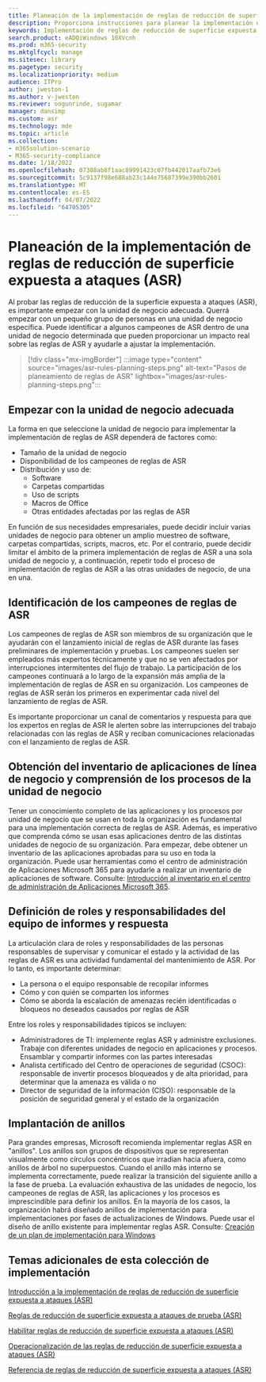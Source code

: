 ```yaml
---
title: Planeación de la implementación de reglas de reducción de superficie expuesta a ataques (ASR)
description: Proporciona instrucciones para planear la implementación de reglas de reducción de la superficie expuesta a ataques (ASR).
keywords: Implementación de reglas de reducción de superficie expuesta a ataques, implementación de ASR, habilitación de reglas de asr, configuración de ASR, sistema de prevención de intrusiones de host, reglas de protección, reglas contra vulnerabilidades de seguridad, protección contra vulnerabilidades de seguridad, reglas de vulnerabilidad de seguridad, reglas de prevención de infecciones, Microsoft Defender para punto de conexión, configurar reglas asr
search.product: eADQiWindows 10XVcnh
ms.prod: m365-security
ms.mktglfcycl: manage
ms.sitesec: library
ms.pagetype: security
ms.localizationpriority: medium
audience: ITPro
author: jweston-1
ms.author: v-jweston
ms.reviewer: oogunrinde, sugamar
manager: dansimp
ms.custom: asr
ms.technology: mde
ms.topic: article
ms.collection:
- m365solution-scenario
- M365-security-compliance
ms.date: 1/18/2022
ms.openlocfilehash: 07388ab8f1aac89991423c07fb442017aafb73e6
ms.sourcegitcommit: 5c9137f98e688ab23c144e75687399e390bb2601
ms.translationtype: MT
ms.contentlocale: es-ES
ms.lasthandoff: 04/07/2022
ms.locfileid: "64705305"
---
```

# <a name="plan-attack-surface-reduction-asr-rules-deployment"></a>Planeación de la implementación de reglas de reducción de superficie expuesta a ataques (ASR)

Al probar las reglas de reducción de la superficie expuesta a ataques (ASR), es importante empezar con la unidad de negocio adecuada. Querrá empezar con un pequeño grupo de personas en una unidad de negocio específica. Puede identificar a algunos campeones de ASR dentro de una unidad de negocio determinada que pueden proporcionar un impacto real sobre las reglas de ASR y ayudarle a ajustar la implementación.

> [!div class="mx-imgBorder"]
> :::image type="content" source="images/asr-rules-planning-steps.png" alt-text="Pasos de planeamiento de reglas de ASR" lightbox="images/asr-rules-planning-steps.png":::

## <a name="start-with-the-right-business-unit"></a>Empezar con la unidad de negocio adecuada

La forma en que seleccione la unidad de negocio para implementar la implementación de reglas de ASR dependerá de factores como:

- Tamaño de la unidad de negocio
- Disponibilidad de los campeones de reglas de ASR  
- Distribución y uso de:
  - Software
  - Carpetas compartidas
  - Uso de scripts
  - Macros de Office
  - Otras entidades afectadas por las reglas de ASR

En función de sus necesidades empresariales, puede decidir incluir varias unidades de negocio para obtener un amplio muestreo de software, carpetas compartidas, scripts, macros, etc. Por el contrario, puede decidir limitar el ámbito de la primera implementación de reglas de ASR a una sola unidad de negocio y, a continuación, repetir todo el proceso de implementación de reglas de ASR a las otras unidades de negocio, de una en una.

## <a name="identify-asr--rules-champions"></a>Identificación de los campeones de reglas de ASR

Los campeones de reglas de ASR son miembros de su organización que le ayudarán con el lanzamiento inicial de reglas de ASR durante las fases preliminares de implementación y pruebas. Los campeones suelen ser empleados más expertos técnicamente y que no se ven afectados por interrupciones intermitentes del flujo de trabajo. La participación de los campeones continuará a lo largo de la expansión más amplia de la implementación de reglas de ASR en su organización. Los campeones de reglas de ASR serán los primeros en experimentar cada nivel del lanzamiento de reglas de ASR.

Es importante proporcionar un canal de comentarios y respuesta para que los expertos en reglas de ASR le alerten sobre las interrupciones del trabajo relacionadas con las reglas de ASR y reciban comunicaciones relacionadas con el lanzamiento de reglas de ASR.

## <a name="get-inventory-of-line-of-business-apps-and-understand-the-business-unit-processes"></a>Obtención del inventario de aplicaciones de línea de negocio y comprensión de los procesos de la unidad de negocio

Tener un conocimiento completo de las aplicaciones y los procesos por unidad de negocio que se usan en toda la organización es fundamental para una implementación correcta de reglas de ASR. Además, es imperativo que comprenda cómo se usan esas aplicaciones dentro de las distintas unidades de negocio de su organización.
Para empezar, debe obtener un inventario de las aplicaciones aprobadas para su uso en toda la organización. Puede usar herramientas como el centro de administración de Aplicaciones Microsoft 365 para ayudarle a realizar un inventario de aplicaciones de software. Consulte: [Introducción al inventario en el centro de administración de Aplicaciones Microsoft 365](/deployoffice/admincenter/inventory).

## <a name="define-reporting-and-response-team-roles-and-responsibilities"></a>Definición de roles y responsabilidades del equipo de informes y respuesta

La articulación clara de roles y responsabilidades de las personas responsables de supervisar y comunicar el estado y la actividad de las reglas de ASR es una actividad fundamental del mantenimiento de ASR. Por lo tanto, es importante determinar:

- La persona o el equipo responsable de recopilar informes
- Cómo y con quién se comparten los informes
- Cómo se aborda la escalación de amenazas recién identificadas o bloqueos no deseados causados por reglas de ASR

Entre los roles y responsabilidades típicos se incluyen:

- Administradores de TI: implemente reglas ASR y administre exclusiones. Trabaje con diferentes unidades de negocio en aplicaciones y procesos. Ensamblar y compartir informes con las partes interesadas
- Analista certificado del Centro de operaciones de seguridad (CSOC): responsable de invertir procesos bloqueados y de alta prioridad, para determinar que la amenaza es válida o no
- Director de seguridad de la información (CISO): responsable de la posición de seguridad general y el estado de la organización

## <a name="ring-deployment"></a>Implantación de anillos

Para grandes empresas, Microsoft recomienda implementar reglas ASR en "anillos". Los anillos son grupos de dispositivos que se representan visualmente como círculos concéntricos que irradian hacia afuera, como anillos de árbol no superpuestos. Cuando el anillo más interno se implementa correctamente, puede realizar la transición del siguiente anillo a la fase de prueba. La evaluación exhaustiva de las unidades de negocio, los campeones de reglas de ASR, las aplicaciones y los procesos es imprescindible para definir los anillos.
En la mayoría de los casos, la organización habrá diseñado anillos de implementación para implementaciones por fases de actualizaciones de Windows. Puede usar el diseño de anillo existente para implementar reglas ASR.
Consulte: [Creación de un plan de implementación para Windows](/windows/deployment/update/create-deployment-plan)

## <a name="additional-topics-in-this-deployment-collection"></a>Temas adicionales de esta colección de implementación

[Introducción a la implementación de reglas de reducción de superficie expuesta a ataques (ASR)](attack-surface-reduction-rules-deployment.md)

[Reglas de reducción de superficie expuesta a ataques de prueba (ASR)](attack-surface-reduction-rules-deployment-test.md)

[Habilitar reglas de reducción de superficie expuesta a ataques (ASR)](attack-surface-reduction-rules-deployment-implement.md)

[Operacionalización de las reglas de reducción de superficie expuesta a ataques (ASR)](attack-surface-reduction-rules-deployment-operationalize.md)

[Referencia de reglas de reducción de superficie expuesta a ataques (ASR)](attack-surface-reduction-rules-reference.md)
